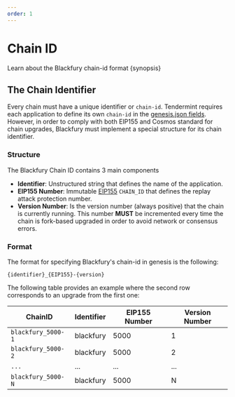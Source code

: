 ```yaml
---
order: 1
---
```


# Chain ID

Learn about the Blackfury chain-id format {synopsis}

## The Chain Identifier

Every chain must have a unique identifier or `chain-id`. Tendermint requires each application to define its
own `chain-id` in the [genesis.json fields](https://docs.tendermint.com/master/spec/core/genesis.html#genesis-fields).
However, in order to comply with both EIP155 and Cosmos standard for chain upgrades, Blackfury must implement a special
structure for its chain identifier.

### Structure

The Blackfury Chain ID contains 3 main components

- **Identifier**: Unstructured string that defines the name of the application.
- **EIP155 Number**: Immutable [EIP155](https://github.com/ethereum/EIPs/blob/master/EIPS/eip-155.md) `CHAIN_ID` that
  defines the replay attack protection number.
- **Version Number**: Is the version number (always positive) that the chain is currently running. This number **MUST**
  be incremented every time the chain is fork-based upgraded in order to avoid network or consensus errors.

### Format

The format for specifying Blackfury's chain-id in genesis is the following:

```
{identifier}_{EIP155}-{version}
```

The following table provides an example where the second row corresponds to an upgrade from the first one:

| ChainID          | Identifier | EIP155 Number | Version Number |
|------------------|------------|---------------|----------------|
| `blackfury_5000-1` | blackfury    | 5000          | 1              |
| `blackfury_5000-2` | blackfury    | 5000          | 2              |
| `...`            | ...        | ...           | ...            |
| `blackfury_5000-N` | blackfury    | 5000          | N              |
